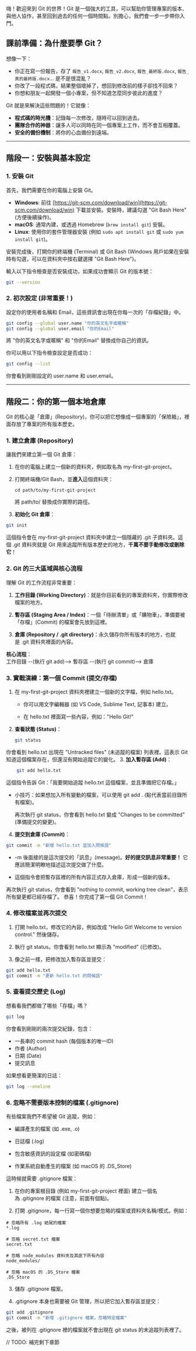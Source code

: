 

嗨！歡迎來到 Git 的世界！Git 是一個強大的工具，可以幫助你管理專案的版本、與他人協作，甚至回到過去的任何一個時間點。別擔心，我們會一步一步帶你入門。

## 課前準備：為什麼要學 Git？

想像一下：
*   你正在寫一份報告，存了 `報告_v1.docx`, `報告_v2.docx`, `報告_最終版.docx`, `報告_真的最終版.docx`... 是不是很混亂？
*   你改了一段程式碼，結果整個壞掉了，想回到修改前的樣子卻找不回來？
*   你想和朋友一起開發一個小專案，但不知道怎麼同步彼此的進度？

Git 就是來解決這些問題的！它就像：
*   **程式碼的時光機**：記錄每一次修改，隨時可以回到過去。
*   **團隊合作的神器**：讓多人可以同時在同一個專案上工作，而不會互相覆蓋。
*   **安全的備份機制**：將你的心血備份到遠端。

---

## 階段一：安裝與基本設定

### 1. 安裝 Git
首先，我們需要在你的電腦上安裝 Git。

*   **Windows**: 前往 [https://git-scm.com/download/win](https://git-scm.com/download/win) 下載並安裝。安裝時，建議勾選 "Git Bash Here" (方便後續操作)。
*   **macOS**: 通常內建，或透過 Homebrew (`brew install git`) 安裝。
*   **Linux**: 使用你的套件管理器安裝 (例如 `sudo apt install git` 或 `sudo yum install git`)。

安裝完成後，打開你的終端機 (Terminal) 或 Git Bash (Windows 用戶如果在安裝時有勾選，可以在資料夾中按右鍵選擇 "Git Bash Here")。

輸入以下指令檢查是否安裝成功，如果成功會顯示 Git 的版本號：
```bash
git --version
```
### 2. 初次設定 (非常重要！)

設定你的使用者名稱和 Email，這些資訊會出現在你每一次的「存檔紀錄」中。
```bash
git config --global user.name "你的英文名字或暱稱" 
git config --global user.email "你的Email"
```
將 "你的英文名字或暱稱" 和 "你的Email" 替換成你自己的資訊。

你可以用以下指令檢查設定是否成功：
```bash
git config --list
```
你會看到剛剛設定的 user.name 和 user.email。

---

## 階段二：你的第一個本地倉庫

Git 的核心是「倉庫」(Repository)，你可以把它想像成一個專案的「保險箱」，裡面存放了專案的所有版本歷史。

### 1. 建立倉庫 (Repository)

讓我們來建立第一個 Git 倉庫：

1. 在你的電腦上建立一個新的資料夾，例如取名為 my-first-git-project。
    
2. 打開終端機/Git Bash，並**進入**這個資料夾：
	```
	cd path/to/my-first-git-project
	```
	將 path/to/ 替換成你實際的路徑。
3. **初始化 Git 倉庫**：
```bash
git init
```
這個指令會在 my-first-git-project 資料夾中建立一個隱藏的 .git 子資料夾。這個 .git 資料夾就是 Git 用來追蹤所有版本歷史的地方，**千萬不要手動修改或刪除它**！
### 2. Git 的三大區域與核心流程

理解 Git 的工作流程非常重要：

1. **工作目錄 (Working Directory)**：就是你目前看到的專案資料夾，你實際修改檔案的地方。
    
2. **暫存區 (Staging Area / Index)**：一個「待辦清單」或「購物車」，準備要被「存檔」(Commit) 的檔案會先放到這裡。
    
3. **倉庫 (Repository / .git directory)**：永久儲存你所有版本的地方，也就是 .git 資料夾裡面的內容。
    

**核心流程**：  
工作目錄 --(執行 git add)--> 暫存區 --(執行 git commit)--> 倉庫

### 3. 實戰演練：第一個 Commit (提交/存檔)

1. 在 my-first-git-project 資料夾裡建立一個新的文字檔，例如 hello.txt。
    
    - 你可以用文字編輯器 (如 VS Code, Sublime Text, 記事本) 建立。
        
    - 在 hello.txt 裡面寫一些內容，例如："Hello Git!"
        
2. **查看狀態 (Status)**：
	```bash
	git status
	```
你會看到 hello.txt 出現在 "Untracked files" (未追蹤的檔案) 列表裡。這表示 Git 知道這個檔案存在，但還沒有開始追蹤它的變化。
3. **加入暫存區 (Add)**：
```bash
	git add hello.txt
```
這個指令告訴 Git：「我要開始追蹤 hello.txt 這個檔案，並且準備把它存檔。」

- 小技巧：如果想加入所有變動的檔案，可以使用 git add . (點代表當前目錄所有檔案)。
    

	再次執行 git status，你會看到 hello.txt 變成 "Changes to be committed" (準備提交的變更)。
4. **提交到倉庫 (Commit)**：
```bash
git commit -m "新增 hello.txt 並加入問候語"
```
- -m 後面接的是這次提交的「訊息」(message)。**好的提交訊息非常重要！** 它應該簡潔明瞭地描述這次提交做了什麼。
    
- 這個指令會把暫存區裡的所有內容正式存入倉庫，形成一個新的版本。
    

再次執行 git status，你會看到 "nothing to commit, working tree clean"，表示所有變更都已經存檔了。
恭喜！你完成了第一個 Git Commit！

### 4. 修改檔案並再次提交

1. 打開 hello.txt，修改它的內容，例如改成 "Hello Git! Welcome to version control." 然後儲存。
    
2. 執行 git status。你會看到 hello.txt 顯示為 "modified" (已修改)。
    
3. 像之前一樣，把修改加入暫存區並提交：
```bash
git add hello.txt
git commit -m "更新 hello.txt 的問候語"
```

### 5. 查看提交歷史 (Log)

想看看我們都做了哪些「存檔」嗎？
```bash
git log
```

你會看到剛剛的兩次提交紀錄，包含：

- 一長串的 commit hash (每個版本的唯一ID)
- 作者 (Author)
- 日期 (Date)
- 提交訊息

如果想看更簡潔的日誌：
```bash
git log --oneline
```
### 6. 忽略不需要版本控制的檔案 (.gitignore)

有些檔案我們不希望被 Git 追蹤，例如：

- 編譯產生的檔案 (如 .exe, .o)
    
- 日誌檔 (.log)
    
- 包含敏感資訊的設定檔 (如密碼檔)
    
- 作業系統自動產生的檔案 (如 macOS 的 .DS_Store)
    

這時候就需要 .gitignore 檔案：

1. 在你的專案根目錄 (例如 my-first-git-project 裡面) 建立一個名為 .gitignore 的檔案 (注意，前面有個點)。
    
2. 打開 .gitignore，每一行寫一個你想要忽略的檔案或資料夾名稱/模式。例如：
```.gitignore
# 忽略所有 .log 結尾的檔案
*.log

# 忽略 secret.txt 檔案
secret.txt

# 忽略 node_modules 資料夾及其底下所有內容
node_modules/

# 忽略 macOS 的 .DS_Store 檔案
.DS_Store
```
3. 儲存 .gitignore 檔案。
    
4. .gitignore 本身也需要被 Git 管理，所以把它加入暫存區並提交：
```bash
git add .gitignore
git commit -m "新增 .gitignore 檔案，忽略特定檔案"
```
之後，被列在 .gitignore 裡的檔案就不會出現在 git status 的未追蹤列表裡了。


// TODO: 補完剩下章節